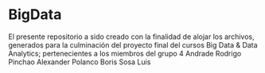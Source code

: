 # BigData
El presente repositorio a sido creado con la finalidad de alojar los archivos, generados para la culminación del proyecto final del cursos Big Data & Data Analytics; pertenecientes a los miembros del grupo 4
  Andrade Rodrigo
  Pinchao Alexander 
  Polanco Boris
  Sosa Luis 
